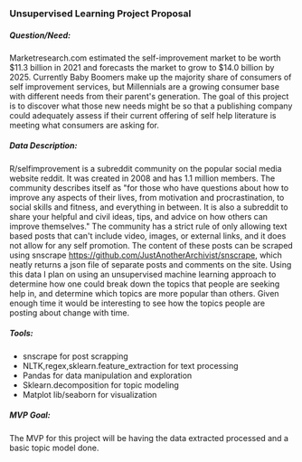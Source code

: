 ### Unsupervised Learning Project Proposal

##### Question/Need:

Marketresearch.com estimated the self-improvement market to be worth $11.3 billion in 2021 and forecasts the market to grow to $14.0 billion by 2025. Currently Baby Boomers make up the majority share of consumers of self improvement services, but Millennials are a growing consumer base with different needs from their parent's generation. The goal of this project is to discover what those new needs might be so that a publishing company could adequately assess if their current offering of self help literature is meeting what consumers are asking for. 



##### Data Description:

R/selfimprovement is a subreddit community on the popular social media website reddit. It was created in 2008 and has 1.1 million members. The community describes itself as "for those who have questions about how to improve any aspects of their lives, from motivation and procrastination, to social skills and fitness, and everything in between. It is also a subreddit to share your helpful and civil ideas, tips, and advice on how others can improve themselves." The community has a strict rule of only allowing text based posts that can't include video, images, or external links, and it does not allow for any self promotion. The content of these posts can be scraped using snscrape https://github.com/JustAnotherArchivist/snscrape, which neatly returns a json file of separate posts and comments on the site. Using this data I plan on using an unsupervised machine learning approach to determine how one could break down the topics that people are seeking help in, and determine which topics are more popular than others. Given enough time it would be interesting to see how the topics people are posting about change with time. 



##### Tools:

* snscrape for post scrapping
* NLTK,regex,sklearn.feature_extraction for text processing
* Pandas for data manipulation and exploration
* Sklearn.decomposition for topic modeling
* Matplot lib/seaborn for visualization



##### MVP Goal:

The MVP for this project will be having the data extracted processed and a basic topic model done.











